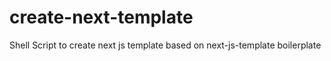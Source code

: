 # create-next-template
Shell Script to create next js template based on next-js-template boilerplate
